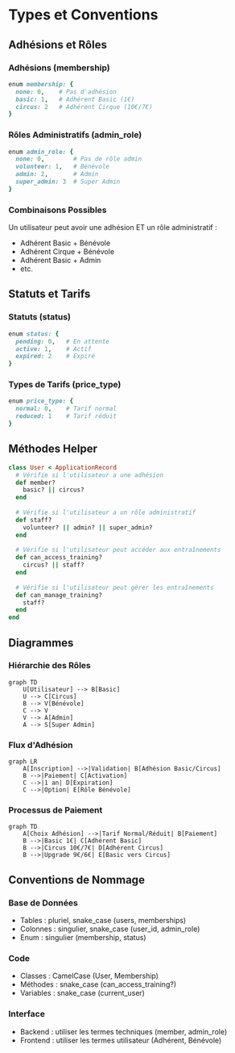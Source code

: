 # Types et Conventions

## Adhésions et Rôles

### Adhésions (membership)
```ruby
enum membership: {
  none: 0,    # Pas d'adhésion
  basic: 1,   # Adhérent Basic (1€)
  circus: 2   # Adhérent Cirque (10€/7€)
}
```

### Rôles Administratifs (admin_role)
```ruby
enum admin_role: {
  none: 0,        # Pas de rôle admin
  volunteer: 1,   # Bénévole
  admin: 2,       # Admin
  super_admin: 3  # Super Admin
}
```

### Combinaisons Possibles
Un utilisateur peut avoir une adhésion ET un rôle administratif :
- Adhérent Basic + Bénévole
- Adhérent Cirque + Bénévole
- Adhérent Basic + Admin
- etc.

## Statuts et Tarifs

### Statuts (status)
```ruby
enum status: {
  pending: 0,   # En attente
  active: 1,    # Actif
  expired: 2    # Expiré
}
```

### Types de Tarifs (price_type)
```ruby
enum price_type: {
  normal: 0,    # Tarif normal
  reduced: 1    # Tarif réduit
}
```

## Méthodes Helper

```ruby
class User < ApplicationRecord
  # Vérifie si l'utilisateur a une adhésion
  def member?
    basic? || circus?
  end
  
  # Vérifie si l'utilisateur a un rôle administratif
  def staff?
    volunteer? || admin? || super_admin?
  end
  
  # Vérifie si l'utilisateur peut accéder aux entraînements
  def can_access_training?
    circus? || staff?
  end
  
  # Vérifie si l'utilisateur peut gérer les entraînements
  def can_manage_training?
    staff?
  end
end
```

## Diagrammes

### Hiérarchie des Rôles
```mermaid
graph TD
    U[Utilisateur] --> B[Basic]
    U --> C[Circus]
    B --> V[Bénévole]
    C --> V
    V --> A[Admin]
    A --> S[Super Admin]
```

### Flux d'Adhésion
```mermaid
graph LR
    A[Inscription] -->|Validation| B[Adhésion Basic/Circus]
    B -->|Paiement| C[Activation]
    C -->|1 an| D[Expiration]
    C -->|Option| E[Rôle Bénévole]
```

### Processus de Paiement
```mermaid
graph TD
    A[Choix Adhésion] -->|Tarif Normal/Réduit| B[Paiement]
    B -->|Basic 1€| C[Adhérent Basic]
    B -->|Circus 10€/7€| D[Adhérent Circus]
    B -->|Upgrade 9€/6€| E[Basic vers Circus]
```

## Conventions de Nommage

### Base de Données
- Tables : pluriel, snake_case (users, memberships)
- Colonnes : singulier, snake_case (user_id, admin_role)
- Enum : singulier (membership, status)

### Code
- Classes : CamelCase (User, Membership)
- Méthodes : snake_case (can_access_training?)
- Variables : snake_case (current_user)

### Interface
- Backend : utiliser les termes techniques (member, admin_role)
- Frontend : utiliser les termes utilisateur (Adhérent, Bénévole)